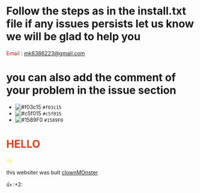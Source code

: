 # Follow the steps as in the install.txt file if any issues persists let us know we will be glad to help you

<span style= "color:red">Email</span> : <mk6386223@gmail.com>

# you can also add the comment of your problem in the issue section

- ![#f03c15](https://placehold.it/15/f03c15/000000?text=+) `#f03c15`
- ![#c5f015](https://placehold.it/15/c5f015/000000?text=+) `#c5f015`
- ![#1589F0](https://placehold.it/15/1589F0/000000?text=+) `#1589F0`


<!doctype html>


<h1 style="color:#f03c15; text-align:centre;">HELLO</h1>
<div style="color:yellow;">HI</div>
</html>

this websiter was bult [clownMOnster](clownmmonster.github.io)

:+1:  :+2:

